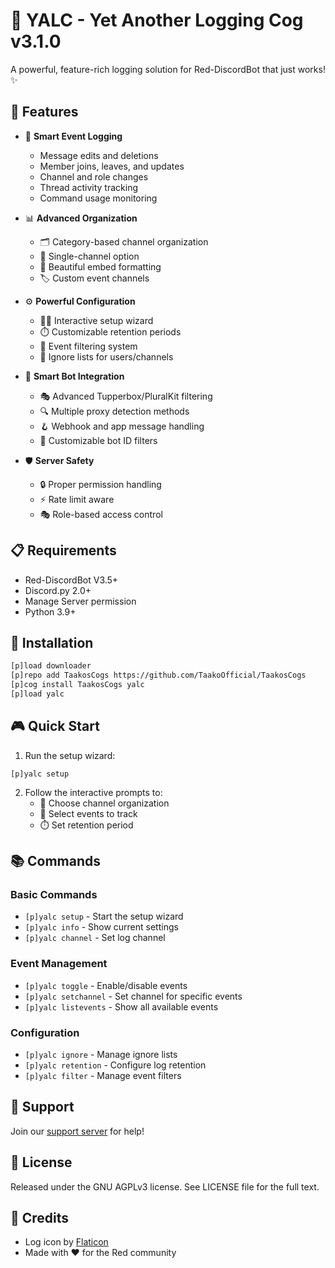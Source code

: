 # 📝 YALC - Yet Another Logging Cog v3.1.0

A powerful, feature-rich logging solution for Red-DiscordBot that just works! ✨

## 🌟 Features

- 🎯 **Smart Event Logging**

  - Message edits and deletions
  - Member joins, leaves, and updates
  - Channel and role changes
  - Thread activity tracking
  - Command usage monitoring

- 📊 **Advanced Organization**

  - 🗂️ Category-based channel organization
  - 📜 Single-channel option
  - 🎨 Beautiful embed formatting
  - 🏷️ Custom event channels

- ⚙️ **Powerful Configuration**

  - 🧙‍♂️ Interactive setup wizard
  - ⏱️ Customizable retention periods
  - 🎯 Event filtering system
  - 🚫 Ignore lists for users/channels

- 🤖 **Smart Bot Integration**

  - 🎭 Advanced Tupperbox/PluralKit filtering
  - 🔍 Multiple proxy detection methods
  - 🪝 Webhook and app message handling
  - 🔧 Customizable bot ID filters

- 🛡️ **Server Safety**
  - 🔒 Proper permission handling
  - ⚡ Rate limit aware
  - 🎭 Role-based access control

## 📋 Requirements

- Red-DiscordBot V3.5+
- Discord.py 2.0+
- Manage Server permission
- Python 3.9+

## 🚀 Installation

```bash
[p]load downloader
[p]repo add TaakosCogs https://github.com/TaakoOfficial/TaakosCogs
[p]cog install TaakosCogs yalc
[p]load yalc
```

## 🎮 Quick Start

1. Run the setup wizard:

```
[p]yalc setup
```

2. Follow the interactive prompts to:
   - 📁 Choose channel organization
   - 🎯 Select events to track
   - ⏱️ Set retention period

## 📚 Commands

### Basic Commands

- `[p]yalc setup` - Start the setup wizard
- `[p]yalc info` - Show current settings
- `[p]yalc channel` - Set log channel

### Event Management

- `[p]yalc toggle` - Enable/disable events
- `[p]yalc setchannel` - Set channel for specific events
- `[p]yalc listevents` - Show all available events

### Configuration

- `[p]yalc ignore` - Manage ignore lists
- `[p]yalc retention` - Configure log retention
- `[p]yalc filter` - Manage event filters

## 🤝 Support

Join our [support server](https://discord.gg/red) for help!

## 📜 License

Released under the GNU AGPLv3 license. See LICENSE file for the full text.

## 🎨 Credits

- Log icon by [Flaticon](https://www.flaticon.com)
- Made with ❤️ for the Red community
